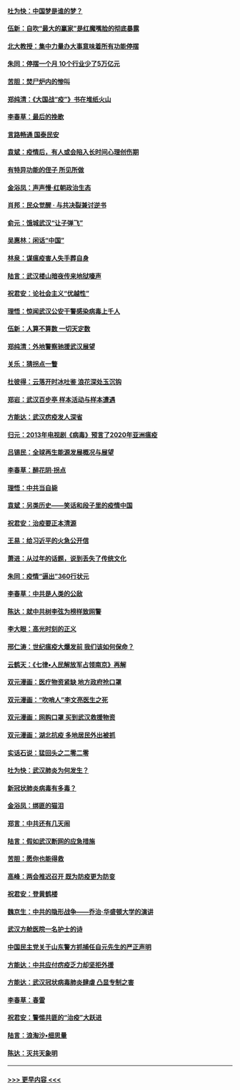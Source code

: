 #### [吐为快：中国梦是谁的梦？](../pages/nsc993/n11906564.md?t=03021131) 
#### [伍新：自吹“最大的赢家”是红魔嘴脸的彻底暴露](../pages/nsc993/n11906407.md?t=03021131) 
#### [北大教授：集中力量办大事意味着所有功能停摆](../pages/nsc993/n11904800.md?t=03021131) 
#### [朱同：停摆一个月 10个行业少了5万亿元](../pages/nsc993/n11904498.md?t=03021131) 
#### [苦胆：焚尸炉内的惨叫](../pages/nsc993/n11904479.md?t=03021131) 
#### [郑纯清：《大国战“疫”》书在堆纸火山](../pages/nsc993/n11904450.md?t=03021131) 
#### [李春草：最后的挽歌](../pages/nsc993/n11904441.md?t=03021131) 
#### [言路畅通 国泰民安](../pages/nsc993/n11904222.md?t=03021131) 
#### [袁斌：疫情后，有人或会陷入长时间心理创伤期](../pages/nsc993/n11901514.md?t=03021131) 
#### [有特异功能的侄子 所见所做](../pages/nsc993/n11901154.md?t=03021131) 
#### [金浴凤：声声慢‧红朝政治生态](../pages/nsc993/n11899553.md?t=03021131) 
#### [肖邦：民众觉醒 · 与共决裂兼讨逆书](../pages/nsc993/n11898435.md?t=03021131) 
#### [俞元：饿城武汉“让子弹飞”](../pages/nsc993/n11898344.md?t=03021131) 
#### [吴惠林：闲话“中国”](../pages/nsc993/n11898182.md?t=03021131) 
#### [林泉：谋瘟疫害人失手葬自身](../pages/nsc993/n11897892.md?t=03021131) 
#### [陆言：武汉楼山暗夜传来地狱嚎声](../pages/nsc993/n11897033.md?t=03021131) 
#### [祝君安：论社会主义“优越性”](../pages/nsc993/n11897005.md?t=03021131) 
#### [理悟：惊闻武汉公安干警感染病毒上千人](../pages/nsc993/n11896947.md?t=03021131) 
#### [伍新：人算不算数 一切天定数](../pages/nsc993/n11893372.md?t=03021131) 
#### [郑纯清：外地警察驰援武汉展望](../pages/nsc993/n11893115.md?t=03021131) 
#### [关乐：猜拐点一瞥](../pages/nsc993/n11893020.md?t=03021131) 
#### [杜彼得：云落开时冰吐鉴 浪花深处玉沉钩](../pages/nsc993/n11892107.md?t=03021131) 
#### [郑岩：武汉百步亭 样本活动与样本遭遇](../pages/nsc993/n11892310.md?t=03021131) 
#### [方能达：武汉疠疫发人深省](../pages/nsc993/n11891376.md?t=03021131) 
#### [归元：2013年电视剧《病毒》预言了2020年亚洲瘟疫](../pages/nsc993/n11891126.md?t=03021131) 
#### [吕锡民：全球再生能源发展概况与展望](../pages/nsc993/n11890613.md?t=03021131) 
#### [李春草：醉花阴·拐点](../pages/nsc993/n11890567.md?t=03021131) 
#### [理悟：中共当自毙](../pages/nsc993/n11890559.md?t=03021131) 
#### [袁斌：另类历史——笑话和段子里的疫情中国](../pages/nsc993/n11889243.md?t=03021131) 
#### [祝君安：治疫要正本清源](../pages/nsc993/n11889085.md?t=03021131) 
#### [王易：给习近平的火急公开信](../pages/nsc993/n11888225.md?t=03021131) 
#### [萧进：从过年的话题，说到丢失了传统文化](../pages/nsc993/n11887732.md?t=03021131) 
#### [朱同：疫情“逼出”360行状元](../pages/nsc993/n11887678.md?t=03021131) 
#### [李春草：中共是人类的公敌](../pages/nsc993/n11887656.md?t=03021131) 
#### [陈达：就中共树李弦为榜样致网警](../pages/nsc993/n11887625.md?t=03021131) 
#### [李大眼：高光时刻的正义](../pages/nsc993/n11887585.md?t=03021131) 
#### [邢仁涛：世纪瘟疫大爆发前 我们该如何保命？](../pages/nsc993/n11887535.md?t=03021131) 
#### [云鹤天：《七律▪人民解放军占领南京》再解](../pages/nsc993/n11887524.md?t=03021131) 
#### [双元漫画：医疗物资紧缺 地方政府抢口罩](../pages/nsc993/n11884744.md?t=03021131) 
#### [双元漫画：“吹哨人”李文亮医生之死](../pages/nsc993/n11884705.md?t=03021131) 
#### [双元漫画：网购口罩 买到武汉救援物资](../pages/nsc993/n11884670.md?t=03021131) 
#### [双元漫画：湖北抗疫 多地居民外出被抓](../pages/nsc993/n11884643.md?t=03021131) 
#### [实话石说：猛回头之二零二零](../pages/nsc993/n11883968.md?t=03021131) 
#### [吐为快：武汉肺炎为何发生？](../pages/nsc993/n11882180.md?t=03021131) 
#### [新冠状肺炎病毒有多毒？](../pages/nsc993/n11881790.md?t=03021131) 
#### [金浴凤：绑匪的猫泪](../pages/nsc993/n11880664.md?t=03021131) 
#### [郑言：中共还有几天闹](../pages/nsc993/n11880645.md?t=03021131) 
#### [陆言：假如武汉断网的应急措施](../pages/nsc993/n11880619.md?t=03021131) 
#### [苦胆：愿你也能得救](../pages/nsc993/n11880601.md?t=03021131) 
#### [高峰：两会推迟召开  既为防疫更为防变](../pages/nsc993/n11879977.md?t=03021131) 
#### [祝君安：登黄鹤楼](../pages/nsc993/n11880583.md?t=03021131) 
#### [魏京生：中共的隐形战争——乔治‧华盛顿大学的演讲](../pages/nsc993/n11879765.md?t=03021131) 
#### [武汉方舱医院一名护士的诗](../pages/nsc993/n11878480.md?t=03021131) 
#### [中国民主党关于山东警方抓捕任自元先生的严正声明](../pages/nsc993/n11877506.md?t=03021131) 
#### [方能达：中共应付疠疫乏力却坚拒外援](../pages/nsc993/n11877497.md?t=03021131) 
#### [方能达：武汉冠状病毒肺炎肆虐 凸显专制之害](../pages/nsc993/n11877475.md?t=03021131) 
#### [李春草：春雷](../pages/nsc993/n11876287.md?t=03021131) 
#### [祝君安：警惕共匪的“治疫”大跃进](../pages/nsc993/n11876084.md?t=03021131) 
#### [陆言：浪淘沙•细思量](../pages/nsc993/n11876071.md?t=03021131) 
#### [陈达：灭共天象明](../pages/nsc993/n11876063.md?t=03021131) 

----
#### [ >>> 更早内容 <<< ](../indexes/nsc993-earlier.md)
